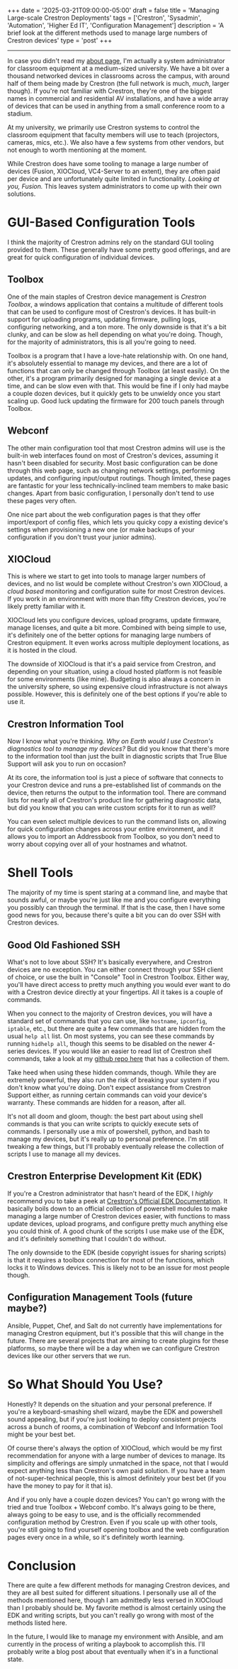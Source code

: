 +++
date = '2025-03-21T09:00:00-05:00'
draft = false
title = 'Managing Large-scale Crestron Deployments'
tags = ['Crestron', 'Sysadmin', 'Automation', 'Higher Ed IT', 'Configuration Management']
description = 'A brief look at the different methods used to manage large numbers of Crestron devices'
type = 'post'
+++
***
In case you didn't read my [about page](/about), I'm actually a system administrator for classroom equipment at a medium-sized university. We have a bit over a thousand networked devices in classrooms across the campus, with around half of them being made by Crestron (the full network is much, *much*, larger though). If you're not familiar with Crestron, they're one of the biggest names in commercial and residential AV installations, and have a wide array of devices that can be used in anything from a small conference room to a stadium.

At my university, we primarily use Crestron systems to control the classroom equipment that faculty members will use to teach (projectors, cameras, mics, etc.). We also have a few systems from other vendors, but not enough to worth mentioning at the moment.

While Crestron does have some tooling to manage a large number of devices (Fusion, XIOCloud, VC4-Server to an extent), they are often paid per device and are unfortunately quite limited in functionality. *Looking at you, Fusion.* This leaves system administrators to come up with their own solutions.

# GUI-Based Configuration Tools
I think the majority of Crestron admins rely on the standard GUI tooling provided to them. These generally have some pretty good offerings, and are great for quick configuration of individual devices. 

## Toolbox
One of the main staples of Crestron device management is *Crestron Toolbox*, a windows application that contains a multitude of different tools that can be used to configure most of Crestron's devices. It has built-in support for uploading programs, updating firmware, pulling logs, configuring networking, and a ton more. The only downside is that it's a bit clunky, and can be slow as hell depending on what you're doing. Though, for the majority of administrators, this is all you're going to need.

Toolbox is a program that I have a love-hate relationship with. On one hand, it's absolutely essential to manage my devices, and there are a lot of functions that can only be changed through Toolbox  (at least easily). On the other, it's a program primarily designed for managing a single device at a time, and can be slow even with that. This would be fine if I only had maybe a couple dozen devices, but it quickly gets to be unwieldy once you start scaling up. Good luck updating the firmware for 200 touch panels through Toolbox.

## Webconf
The other main configuration tool that most Crestron admins will use is the built-in web interfaces found on most of Crestron's devices, assuming it hasn't been disabled for security. Most basic configuration can be done through this web page, such as changing network settings, performing updates, and configuring input/output routings. Though limited, these pages are fantastic for your less technically-inclined team members to make basic changes. Apart from basic configuration, I personally don't tend to use these pages very often.

One nice part about the web configuration pages is that they offer import/export of config files, which lets you quicky copy a existing device's settings when provisioning a new one (or make backups of your configuration if you don't trust your junior admins).

## XIOCloud
This is where we start to get into tools to manage larger numbers of devices, and no list would be complete without Crestron's own XIOCloud, a *cloud based* monitoring and configuration suite for most Crestron devices. If you work in an environment with more than fifty Crestron devices, you're likely pretty familiar with it.

XIOCloud lets you configure devices, upload programs, update firmware, manage licenses, and quite a bit more. Combined with being simple to use, it's definitely one of the better options for managing large numbers of Crestron equipment. It even works across multiple deployment locations, as it is hosted in the cloud.

The downside of XIOCloud is that it's a paid service from Crestron, and depending on your situation, using a cloud hosted platform is not feasible for some environments (like mine). Budgeting is also always a concern in the university sphere, so using expensive cloud infrastructure is not always possible. However, this is definitely one of the best options if you're able to use it.

## Crestron Information Tool
Now I know what you're thinking. *Why on Earth would I use Crestron's diagnostics tool to manage my devices?* But did you know that there's more to the information tool than just the built in diagnostic scripts that True Blue Support will ask you to run on occasion? 

At its core, the information tool is just a piece of software that connects to your Crestron device and runs a pre-established list of commands on the device, then returns the output to the information tool. There are command lists for nearly all of Crestron's product line for gathering diagnostic data, but did you know that you can write custom scripts for it to run as well? 

You can even select multiple devices to run the command lists on, allowing for quick configuration changes across your entire environment, and it allows you to import an Addressbook from Toolbox, so you don't need to worry about copying over all of your hostnames and whatnot.

# Shell Tools
The majority of my time is spent staring at a command line, and maybe that sounds awful, or maybe you're just like me and you configure everything you possibly can through the terminal. If that is the case, then I have some good news for you, because there's quite a bit you can do over SSH with Crestron devices.

## Good Old Fashioned SSH
What's not to love about SSH? It's basically everywhere, and Crestron devices are no exception. You can either connect through your SSH client of choice, or use the built in "Console" Tool in Crestron Toolbox. Either way, you'll have direct access to pretty much anything you would ever want to do with a Crestron device directly at your fingertips. All it takes is a couple of commands.

When you connect to the majority of Crestron devices, you will have a standard set of commands that you can use, like `hostname`, `ipconfig`, `iptable`, etc., but there are quite a few commands that are hidden from the usual `help all` list. On most systems, you can see these commands by running `hidhelp all`, though this seems to be disabled on the newer 4-series devices. If you would like an easier to read list of Crestron shell commands, take a look at my [github repo here](https://github.com/LordHerdier/crestronCommands/tree/main) that has a collection of them.

Take heed when using these hidden commands, though. While they are extremely powerful, they also run the risk of breaking your system if you don't know what you're doing. Don't expect assistance from Crestron Support either, as running certain commands can void your device's warranty. These commands are hidden for a reason, after all.

It's not all doom and gloom, though: the best part about using shell commands is that you can write scripts to quickly execute sets of commands. I personally use a mix of powershell, python, and bash to manage my devices, but it's really up to personal preference. I'm still tweaking a few things, but I'll probably eventually release the collection of scripts I use to manage all my devices.

## Crestron Enterprise Development Kit (EDK)
If you're a Crestron administrator that hasn't heard of the EDK, I *highly* recommend you to take a peek at [Crestron's Official EDK Documentation](https://sdkcon78221.crestron.com/sdk/Crestron_EDK_SDK/Content/Topics/Home.htm). It basically boils down to an official collection of powershell modules to make managing a large number of Crestron devices easier, with functions to mass update devices, upload programs, and configure pretty much anything else you could think of. A good chunk of the scripts I use make use of the EDK, and it's definitely something that I couldn't do without.

The only downside to the EDK (beside copyright issues for sharing scripts) is that it requires a toolbox connection for most of the functions, which locks it to Windows devices. This is likely not to be an issue for most people though.

## Configuration Management Tools (future maybe?)
Ansible, Puppet, Chef, and Salt do not currently have implementations for managing Crestron equipment, but it's possible that this will change in the future. There are several projects that are aiming to create plugins for these platforms, so maybe there will be a day when we can configure Crestron devices like our other servers that we run.

# So What Should You Use?
Honestly? It depends on the situation and your personal preference. If you're a keyboard-smashing shell wizard, maybe the EDK and powershell sound appealing, but if you're just looking to deploy consistent projects across a bunch of rooms, a combination of Webconf and Information Tool might be your best bet.

Of course there's always the option of XIOCloud, which would be my first recommendation for anyone with a large number of devices to manage. Its simplicity and offerings are simply unmatched in the space, not that I would expect anything less than Crestron's own paid solution. If you have a team of not-super-technical people, this is almost definitely your best bet (if you have the money to pay for it that is).

And if you only have a couple dozen devices? You can't go wrong with the tried and true Toolbox + Webconf combo. It's always going to be there, always going to be easy to use, and is the officially recommended configuration method by Crestron. Even if you scale up with other tools, you're still going to find yourself opening toolbox and the web configuration pages every once in a while, so it's definitely worth learning.

# Conclusion
There are quite a few different methods for managing Crestron devices, and they are all best suited for different situations. I personally use all of the methods mentioned here, though I am admittedly less versed in XIOCloud than I probably should be. My favorite method is almost certainly using the EDK and writing scripts, but you can't really go wrong with most of the methods listed here.

In the future, I would like to manage my environment with Ansible, and am currently in the process of writing a playbook to accomplish this. I'll probably write a blog post about that eventually when it's in a functional state.
